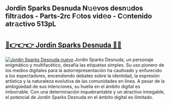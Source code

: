 ## Jordin Sparks Desnuda N𝚞𝚎vos desn𝚞dos filtr𝚊dos - Parts-2rc F𝚘tos vid𝚎o - C𝚘ntenido atr𝚊ctivo 513pL

# <h2><a href="http://mbch8gb.tromn.icu/?c=Jordin+Sparks+Desnuda">🔗👉👉👉 Jordin Sparks Desnuda 🔗🔗</a></h2>

[![Jordin Sparks Desnuda nuevo](https://i.imgur.com/pEAQMta.gif)](http://mbch8gb.tromn.icu/?c=Jordin+Sparks+Desnuda)
Jordin Sparks Desnuda, un personaje enigmático y multifacético, desafía las etiquetas simples. Su uso pionero de los medios digitales para la autorrepresentación ha cautivado y enfurecido a los espectadores, encendiendo debates sobre la identidad, la expresión artística y la naturaleza evolutiva de las comunidades en línea. A pesar de la ambigüedad de sus intenciones, su huella en el ámbito digital es imborrable. Con una determinación inquebrantable y un atractivo innegable, el potencial de Jordin Sparks Desnuda en el ámbito digital es ilimitado.
